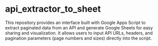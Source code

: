 # api_extractor_to_sheet
This repository provides an interface built with Google Apps Script to extract paginated data from an API and generate Google Sheets for easy sharing and visualization. It allows users to input API URLs, headers, and pagination parameters (page numbers and sizes) directly into the script.
